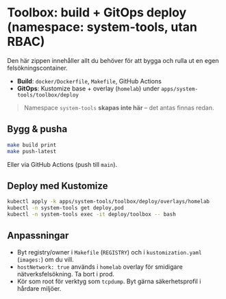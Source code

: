 # Toolbox: build + GitOps deploy (namespace: system-tools, utan RBAC)

Den här zippen innehåller allt du behöver för att bygga och rulla ut en egen felsökningscontainer.
- **Build**: `docker/Dockerfile`, `Makefile`, GitHub Actions
- **GitOps**: Kustomize base + overlay (`homelab`) under `apps/system-tools/toolbox/deploy`

> Namespace `system-tools` **skapas inte här** – det antas finnas redan.

## Bygg & pusha
```bash
make build print
make push-latest
```

Eller via GitHub Actions (push till `main`).

## Deploy med Kustomize
```bash
kubectl apply -k apps/system-tools/toolbox/deploy/overlays/homelab
kubectl -n system-tools get deploy,pod
kubectl -n system-tools exec -it deploy/toolbox -- bash
```

## Anpassningar
- Byt registry/owner i `Makefile` (`REGISTRY`) och i `kustomization.yaml` (`images:`) om du vill.
- `hostNetwork: true` används i `homelab` overlay för smidigare nätverksfelsökning. Ta bort i prod.
- Kör som root för verktyg som `tcpdump`. Byt gärna säkerhetsprofil i hårdare miljöer.
